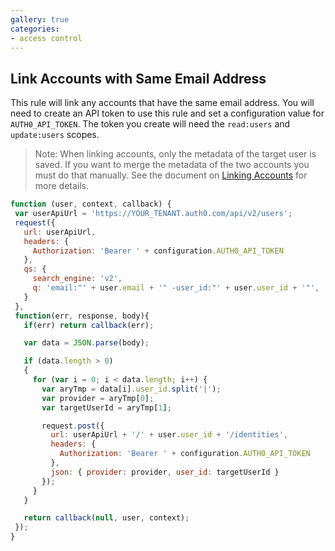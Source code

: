 ```yaml
---
gallery: true
categories:
- access control
---
```


## Link Accounts with Same Email Address

This rule will link any accounts that have the same email address. You will need to create an API token to use this rule and set a configuration value for `AUTH0_API_TOKEN`. The token you create will need the `read:users` and `update:users` scopes.

> Note: When linking accounts, only the metadata of the target user is saved. If you want to merge the metadata of the two accounts you must do that manually. See the document on [Linking Accounts](https://auth0.com/docs/link-accounts) for more details.

```js
function (user, context, callback) {
 var userApiUrl = 'https://YOUR_TENANT.auth0.com/api/v2/users';
 request({
   url: userApiUrl,
   headers: {
     Authorization: 'Bearer ' + configuration.AUTH0_API_TOKEN
   },
   qs: {
     search_engine: 'v2',
     q: 'email:"' + user.email + '" -user_id:"' + user.user_id + '"',
   }
 },
 function(err, response, body){
   if(err) return callback(err);

   var data = JSON.parse(body);

   if (data.length > 0)
   {
     for (var i = 0; i < data.length; i++) {
       var aryTmp = data[i].user_id.split('|');
       var provider = aryTmp[0];
       var targetUserId = aryTmp[1];

       request.post({
         url: userApiUrl + '/' + user.user_id + '/identities',
         headers: {
           Authorization: 'Bearer ' + configuration.AUTH0_API_TOKEN
         },
         json: { provider: provider, user_id: targetUserId }
       });
     }
   }

   return callback(null, user, context);
 });
}
```
